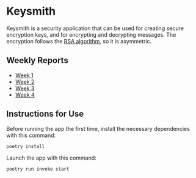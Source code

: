 # Keysmith

Keysmith is a security application that can be used for creating secure encryption keys, and for encrypting and decrypting messages.
The encryption follows the [RSA algorithm](https://en.wikipedia.org/wiki/RSA_(cryptosystem)), so it is asymmetric.

## Weekly Reports

* [Week 1](https://github.com/SiniCode/keysmith/blob/main/documentation/weekly_report_1.md)
* [Week 2](https://github.com/SiniCode/keysmith/blob/main/documentation/weekly_report_2.md)
* [Week 3](https://github.com/SiniCode/keysmith/blob/main/documentation/weekly_report_3.md)
* [Week 4](https://github.com/SiniCode/keysmith/blob/main/documentation/weekly_report_4.md)

## Instructions for Use

Before running the app the first time, install the necessary dependencies with this command:

```bash
poetry install
```

Launch the app with this command:

```bash
poetry run invoke start
```
